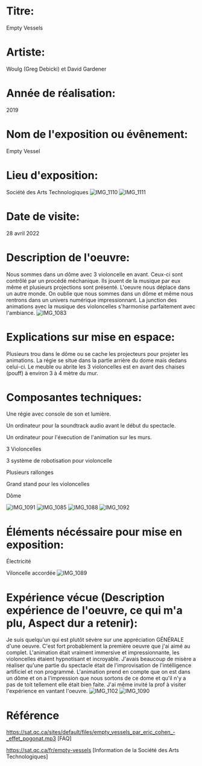 # Titre:
Empty Vessels
# Artiste:
Woulg (Greg Debicki) et David Gardener
# Année de réalisation:
2019
# Nom de l'exposition ou évênement:
Empty Vessel
# Lieu d'exposition:
Société des Arts Technologiques
![IMG_1110](https://user-images.githubusercontent.com/89608287/167011164-d1e5807d-6790-4100-af93-0b5bce878100.JPG)
![IMG_1111](https://user-images.githubusercontent.com/89608287/167011254-7fbd6208-b068-4f44-b321-5be5cddbe703.JPG)

# Date de visite:
28 avril 2022
# Description de l'oeuvre:
Nous sommes dans un dôme avec 3 violoncelle en avant. Ceux-ci sont contrôlé par un procédé méchanique. Ils jouent de la musique par eux même et plusieurs projections sont présenté.
L'oeuvre nous déplace dans un autre monde. On oublie que nous sommes dans un dôme et même nous rentrons dans un univers numérique impressionnant. La junction des animations avec la
musique des violoncelles s'harmonise parfaitement avec l'ambiance.
![IMG_1083](https://user-images.githubusercontent.com/89608287/167011284-ebcab551-7b66-455f-9891-15a71a0e73b8.JPG)

# Explications sur mise en espace:
Plusieurs trou dans le dôme ou se cache les projecteurs pour projeter les animations. La régie se situe dans la partie arrière du dome mais dedans celui-ci. Le meuble ou abrite les
3 violoncelles est en avant des chaises (pouff) à environ 3 à 4 mètre du mur.
# Composantes techniques:
Une régie avec console de son et lumière.

Un ordinateur pour la soundtrack audio avant le début du spectacle.

Un ordinateur pour l'éxecution de l'animation sur les murs.

3 Violoncelles

3 système de robotisation pour violoncelle

Plusieurs rallonges

Grand stand pour les violoncelles

Dôme

![IMG_1091](https://user-images.githubusercontent.com/89608287/167011344-a32916c9-e17a-4b6b-935b-2a43d31a6654.JPG)
![IMG_1085](https://user-images.githubusercontent.com/89608287/167011353-799e623b-a522-4366-bae1-323181df72f5.JPG)
![IMG_1088](https://user-images.githubusercontent.com/89608287/167011380-d4e4f84e-61a2-41da-9585-9f33511fd3a9.JPG)
![IMG_1092](https://user-images.githubusercontent.com/89608287/167011441-c59c74fd-a905-4b45-855a-4fedc37c1893.JPG)

# Éléments nécéssaire pour mise en exposition:
Électricité

Viloncelle accordée
![IMG_1089](https://user-images.githubusercontent.com/89608287/167011424-f3d13992-50c7-4234-a894-ad7313d8fff5.JPG)

# Expérience vécue (Description expérience de l'oeuvre, ce qui m'a plu, Aspect dur a retenir):
Je suis quelqu'un qui est plutôt sévère sur une appréciation GÉNÉRALE d'une oeuvre. C'est fort probablement la première oeuvre que j'ai aimé au complet. L'animation était
vraiment immersive et impressionnante, les violoncelles étaient hypnotisant et incroyable. J'avais beaucoup de misère a réaliser qu'une partie du spectacle était de l'improvisation
de l'intélligence artificiel et non programmé. L'animation prend en compte que on est dans un dôme et on a l'impression que nous sortons de ce dome et qu'il n'y a pas de toit tellement
elle était bien faite. J'ai même invité la prof à visiter l'expérience en vantant l'oeuvre.
![IMG_1102](https://user-images.githubusercontent.com/89608287/167011315-e2f1e86c-5f62-4e06-9698-f6ce5c316128.JPG)
![IMG_1090](https://user-images.githubusercontent.com/89608287/167011517-c055149f-c722-4e95-9287-32681696aca9.JPG)
# Référence
https://sat.qc.ca/sites/default/files/empty_vessels_par_eric_cohen_-_effet_pogonat.mp3   [FAQ]

https://sat.qc.ca/fr/empty-vessels   [Information de la Société des Arts Technologiques]
